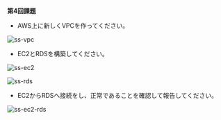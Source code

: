 **第4回課題**

- AWS上に新しくVPCを作ってください。  
 
![ss-vpc](/yuya-shimada/raisetech/blob/a0b67d9e02c67a8366f439aee1edc52cead1a72b/ss-vpc.png)

- EC2とRDSを構築してください。
 
![ss-ec2](/raisetech/blob/a0b67d9e02c67a8366f439aee1edc52cead1a72b/ss-ec2.png)

![ss-rds](/blob/a0b67d9e02c67a8366f439aee1edc52cead1a72b/ss-rds.png)

- EC2からRDSへ接続をし、正常であることを確認して報告してください。

![ss-ec2-rds](/a0b67d9e02c67a8366f439aee1edc52cead1a72b/ss-ec2-rds.png)